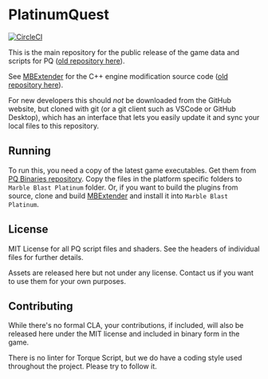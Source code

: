 # PlatinumQuest

[![CircleCI](https://circleci.com/gh/The-New-Platinum-Team/BuildScript/tree/master.svg?style=svg&circle-token=2796eaa02014aa233f951392542a1a0ef6fd21f9)](https://circleci.com/gh/The-New-Platinum-Team/BuildScript/tree/master)

This is the main repository for the public release of the game data and scripts for PQ ([old repository here](https://github.com/PlatinumTeam/PlatinumQuest)).

See [MBExtender](https://github.com/The-New-Platinum-Team/MBExtender-Dev) for the C++ engine modification source code ([old repository here](https://github.com/PlatinumTeam/MBExtender)).

For new developers this should *not* be downloaded from the GitHub website, but cloned with git (or a git client such as VSCode or GitHub Desktop), which has an interface that lets you easily update it and sync your local files to this repository.

## Running
To run this, you need a copy of the latest game executables. Get them from [PQ Binaries repository](https://github.com/The-New-Platinum-Team/PQBinaries). Copy the files in the platform specific folders to `Marble Blast Platinum` folder. Or, if you want to build the plugins from source, clone and build [MBExtender](https://github.com/The-New-Platinum-Team/MBExtender-Dev) and install it into `Marble Blast Platinum`.

## License
MIT License for all PQ script files and shaders. See the headers of individual files for further details.

Assets are released here but not under any license. Contact us if you want to use them for your own purposes.

## Contributing
While there's no formal CLA, your contributions, if included, will also be released here under the MIT license and included in binary form in the game.

There is no linter for Torque Script, but we do have a coding style used throughout the project. Please try to follow it.

